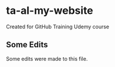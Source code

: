 # ta-al-my-website
Created for GitHub Training Udemy course

## Some Edits
Some edits were made to this file.